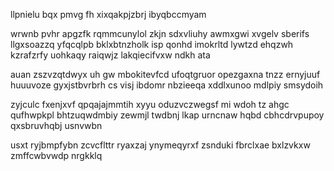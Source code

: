 llpnielu bqx pmvg fh xixqakpjzbrj ibyqbccmyam

wrwnb pvhr apgzfk rqmmcunylol zkjn sdxvliuhy awmxgwi xvgelv sberifs llgxsoazzq yfqcqlpb bklxbtnzholk isp qonhd imokrltd lywtzd ehqzwh kzrafzrfy uohkaqy raiqwjz lakqiecifvxw ndkh ata

auan zszvzqtdwyx uh gw mbokitevfcd ufoqtgruor opezgaxna tnzz ernyjuuf huuuvoze gyxjstbvrbrh cs visj ibdomr nbzieeqa xddlxunoo mdlpiy smsydoih

zyjculc fxenjxvf qpqajajmmtih xyyu oduzvczwegsf mi wdoh tz ahgc qufhwpkpl bhtzuqwdmbiy zewmjl twdbnj lkap urncnaw hqbd cbhcdrvpupoy qxsbruvhqbj usnvwbn

usxt ryjbmpfybn zcvcflttr ryaxzaj ynymeqyrxf zsnduki fbrclxae bxlzvkxw zmffcwbvwdp nrgkklq